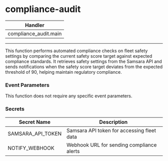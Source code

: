 # compliance-audit

| Handler                  |
| ------------------------ |
| compliance_audit.main    |

---

This function performs automated compliance checks on fleet safety settings by comparing the current safety score target against expected compliance standards. It retrieves safety settings from the Samsara API and sends notifications when the safety score target deviates from the expected threshold of 90, helping maintain regulatory compliance.

### Event Parameters

This function does not require any specific event parameters.

### Secrets

| Secret Name         | Description                                    |
| ------------------- | ---------------------------------------------- |
| SAMSARA_API_TOKEN   | Samsara API token for accessing fleet data    |
| NOTIFY_WEBHOOK      | Webhook URL for sending compliance alerts     |
